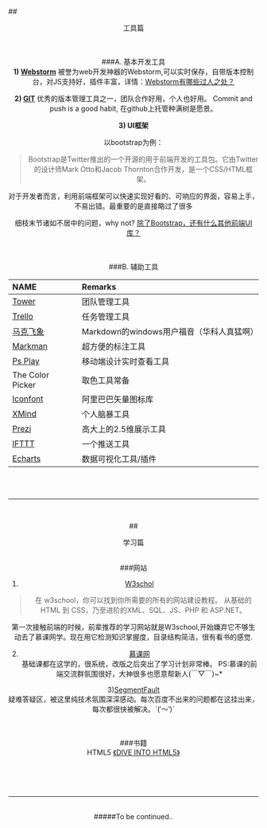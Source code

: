  
 

##<center>工具篇<center/>

<br/><br/>
###A. 基本开发工具
<br/>
**1) [Webstorm][1]**
被誉为web开发神器的Webstorm,可以实时保存，自带版本控制台，对JS支持好，插件丰富，详情：[Webstorm有哪些过人之处？][2]


**2) [GIT][3]**
优秀的版本管理工具之一，团队合作好用，个人也好用。
Commit and push is a good habit, 在github上托管种满树是愿景。


**3) UI框架**

以bootstrap为例：
> Bootstrap是Twitter推出的一个开源的用于前端开发的工具包。它由Twitter的设计师Mark Otto和Jacob Thornton合作开发，是一个CSS/HTML框架。

对于开发者而言，利用前端框架可以快速实现好看的、可响应的界面，容易上手，不易出错。最重要的是直接略过了很多

细枝末节诸如不居中的问题，why not?
[除了Bootstrap，还有什么其他前端UI库？][4]

<br/><br/>
###B. 辅助工具
<br/>


|NAME|Remarks|
|:----|:------|
|[Tower][14]   | 团队管理工具|
|[Trello][15] |  任务管理工具|
|[马克飞象][12]   |    Markdown的windows用户福音（华科人真猛啊）|
|[Markman][9]    |   超方便的标注工具|
|[Ps Play][10]    |    移动端设计实时查看工具|
|The Color Picker  | 取色工具常备|
|[Iconfont][7]   |  阿里巴巴矢量图标库|
|[XMind][16] | 个人脑暴工具|
|[Prezi][17]  | 高大上的2.5维展示工具|
|[IFTTT][18] | 一个推送工具|
|[Echarts][19]| 数据可视化工具/插件|

<br/><br/>

----------
<br/>


##<center>学习篇<center/>
<br/>


###网站
<br/>
1) [W3schol][8] 
> 在 w3school，你可以找到你所需要的所有的网站建设教程。
从基础的 HTML 到 CSS，乃至进阶的XML、SQL、JS、PHP 和 ASP.NET。

第一次接触前端的时候，前辈推荐的学习网站就是W3school,开始嫌弃它不够生动去了慕课网学。现在用它检测知识掌握度，目录结构简洁，很有看书的感觉.

2) [慕课网][5]  
基础课都在这学的，很系统，改版之后突出了学习计划非常棒。
PS:慕课的前端交流群氛围很好，大神很多也愿意帮新人(￣▽￣)~* 

3)[SegmentFault][6]  
疑难答疑区，被这里纯技术氛围深深感动。每次百度不出来的问题都在这挂出来，每次都很快被解决。ˋ(′～‵)ˊ 





<br/><br/>
###书籍
<br/>
HTML5 [《DIVE INTO HTML5》][13]


<br/>
<br/>
<br/>

----------

<br/>
#####To be continued..

<br/>







  [1]: http://www.jetbrains.com/webstorm/
  [2]: http://www.zhihu.com/question/20936155
  [3]: http://git-scm.com/download/
  [4]: http://segmentfault.com/q/1010000000209273
  [5]: http://www.imooc.com
  [6]: http://segmentfault.com
  [7]: http://www.iconfont.cn
  [8]: http://www.w3school.com.cn/index.html
  [9]: http://www.getmarkman.com
  [10]: http://isux.tencent.com/app/psplay
  [11]: http://dict.youdao.com
  [12]: http://www.maxiang.info
  [13]: http://diveintohtml5.info
  [14]: http://tower.im
  [15]: https://trello.com
  [16]: http://www.xmind.net/cn/
  [17]: https://prezi.com
  [18]: https://ifttt.com
  [19]: http://echarts.baidu.com/index.html
